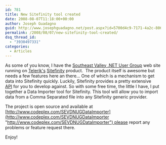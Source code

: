 ```yaml
---
id: 781
title: New Sitefinity tool created
date: 2008-08-07T11:18:00+00:00
author: Joseph Guadagno
guid: http://www.josephguadagno.net/post.aspx?id=5700d4c9-7171-4a2c-806c-e68ef445bc36
permalink: /2008/08/07/new-sitefinity-tool-created/
dsq_thread_id:
  - "3930497331"
categories:
  - Articles
---
```

As some of you know, I have the [Southeast Valley .NET User Group](http://www.sevdnug.org/) web site running on [Telerik's](http://www.telerik.com/) [Sitefinity](http://www.sitefinity.com/) product.  The product itself is awesome but needs a few features here an there... One of which is a mechanism to get data into Sitefinity quickly. Luckily, Sitefinity provides a pretty extensive [API](http://www.sitefinity.com/help/developer-manual) for you to develop against. So with some free time, the little I have, I put together a Data Importer tool for Sitefinity. This tool will allow you to import data from a Comma Separated file into any Sitefinity generic provider.

The project is open source and available at [http://www.codeplex.com/SEVDNUGDataImporter](http://www.codeplex.com/SEVDNUGDataImporter "http://www.codeplex.com/SEVDNUGDataImporter") please report any problems or feature request there.

Enjoy!